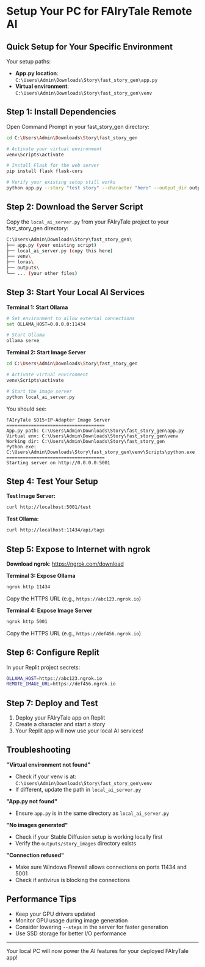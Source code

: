 # Setup Your PC for FAIryTale Remote AI

## Quick Setup for Your Specific Environment

Your setup paths:
- **App.py location**: `C:\Users\Admin\Downloads\Story\fast_story_gen\app.py`
- **Virtual environment**: `C:\Users\Admin\Downloads\Story\fast_story_gen\venv`

## Step 1: Install Dependencies

Open Command Prompt in your fast_story_gen directory:

```bash
cd C:\Users\Admin\Downloads\Story\fast_story_gen

# Activate your virtual environment
venv\Scripts\activate

# Install Flask for the web server
pip install flask flask-cors

# Verify your existing setup still works
python app.py --story "test story" --character "hero" --output_dir outputs/story_images
```

## Step 2: Download the Server Script

Copy the `local_ai_server.py` from your FAIryTale project to your fast_story_gen directory:

```bash
C:\Users\Admin\Downloads\Story\fast_story_gen\
├── app.py (your existing script)
├── local_ai_server.py (copy this here)
├── venv\
├── loras\
├── outputs\
└── ... (your other files)
```

## Step 3: Start Your Local AI Services

**Terminal 1: Start Ollama**
```bash
# Set environment to allow external connections
set OLLAMA_HOST=0.0.0.0:11434

# Start Ollama
ollama serve
```

**Terminal 2: Start Image Server**
```bash
cd C:\Users\Admin\Downloads\Story\fast_story_gen

# Activate virtual environment
venv\Scripts\activate

# Start the image server
python local_ai_server.py
```

You should see:
```
FAIryTale SD15+IP-Adapter Image Server
====================================
App.py path: C:\Users\Admin\Downloads\Story\fast_story_gen\app.py
Virtual env: C:\Users\Admin\Downloads\Story\fast_story_gen\venv
Working dir: C:\Users\Admin\Downloads\Story\fast_story_gen
Python exe: C:\Users\Admin\Downloads\Story\fast_story_gen\venv\Scripts\python.exe
====================================
Starting server on http://0.0.0.0:5001
```

## Step 4: Test Your Setup

**Test Image Server:**
```bash
curl http://localhost:5001/test
```

**Test Ollama:**
```bash
curl http://localhost:11434/api/tags
```

## Step 5: Expose to Internet with ngrok

**Download ngrok**: https://ngrok.com/download

**Terminal 3: Expose Ollama**
```bash
ngrok http 11434
```
Copy the HTTPS URL (e.g., `https://abc123.ngrok.io`)

**Terminal 4: Expose Image Server**
```bash
ngrok http 5001
```
Copy the HTTPS URL (e.g., `https://def456.ngrok.io`)

## Step 6: Configure Replit

In your Replit project secrets:

```bash
OLLAMA_HOST=https://abc123.ngrok.io
REMOTE_IMAGE_URL=https://def456.ngrok.io
```

## Step 7: Deploy and Test

1. Deploy your FAIryTale app on Replit
2. Create a character and start a story
3. Your Replit app will now use your local AI services!

## Troubleshooting

**"Virtual environment not found"**
- Check if your venv is at: `C:\Users\Admin\Downloads\Story\fast_story_gen\venv`
- If different, update the path in `local_ai_server.py`

**"App.py not found"**
- Ensure `app.py` is in the same directory as `local_ai_server.py`

**"No images generated"**
- Check if your Stable Diffusion setup is working locally first
- Verify the `outputs/story_images` directory exists

**"Connection refused"**
- Make sure Windows Firewall allows connections on ports 11434 and 5001
- Check if antivirus is blocking the connections

## Performance Tips

- Keep your GPU drivers updated
- Monitor GPU usage during image generation
- Consider lowering `--steps` in the server for faster generation
- Use SSD storage for better I/O performance

---

Your local PC will now power the AI features for your deployed FAIryTale app!